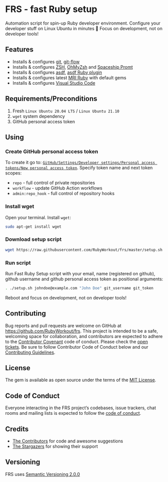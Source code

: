 # FRS - fast Ruby setup

Automation script for spin-up Ruby developer environment. Configure your developer stuff on Linux Ubuntu in minutes 🚀 Focus on development, not on developer tools!

## Features

* Installs & configures [git](https://git-scm.com), [git-flow](https://github.com/petervanderdoes/gitflow-avh)
* Installs & configures [ZSH](https://www.zsh.org), [OhMyZsh](https://ohmyz.sh) and [Spaceship Promt](https://spaceship-prompt.sh)
* Installs & configures [asdf](https://asdf-vm.com), [asdf Ruby plugin](https://github.com/asdf-vm/asdf-ruby)
* Installs & configures latest [MRI Ruby](https://www.ruby-lang.org/en/downloads/releases) with default gems
* Installs & configures [Visual Studio Code](https://code.visualstudio.com)

## Requirements/Preconditions

1. Fresh `Linux Ubuntu 20.04 LTS` / `Linux Ubuntu 21.10`
2. `wget` system dependency
3. GitHub personal access token

## Using

### Create GitHub personal access token

To create it go to: [`GitHub/Settings/Developer settings/Personal access tokens/New personal access token`](https://github.com/settings/tokens/new). Specify token name and next token scopes:

* `repo` - full control of private repositories
* `workflow` - update GitHub Action workflows
* `admin:repo_hook` - full control of repository hooks

### Install wget

Open your terminal. Install `wget`:

```bash
sudo apt-get install wget
```

### Download setup script

```bash
wget https://raw.githubusercontent.com/RubyWorkout/frs/master/setup.sh
```

### Run script

Run Fast Ruby Setup script with your email, name (registered on github), github username and github personal access token as positional arguments:

```bash
. ./setup.sh johndoe@example.com "John Doe" git_username git_token
```

Reboot and focus on development, not on developer tools!

## Contributing

Bug reports and pull requests are welcome on GitHub at https://github.com/RubyWorkout/frs. This project is intended to be a safe, welcoming space for collaboration, and contributors are expected to adhere to the [Contributor Covenant](http://contributor-covenant.org) code of conduct. Please check the [open tickets](https://github.com/RubyWorkout/frs/issues). Be sure to follow Contributor Code of Conduct below and our [Contributing Guidelines](CONTRIBUTING.md).

## License

The gem is available as open source under the terms of the [MIT License](https://opensource.org/licenses/MIT).

## Code of Conduct

Everyone interacting in the FRS project’s codebases, issue trackers, chat rooms and mailing lists is expected to follow the [code of conduct](CODE_OF_CONDUCT.md).

## Credits

- [The Contributors](https://github.com/RubyWorkout/frs/graphs/contributors) for code and awesome suggestions
- [The Stargazers](https://github.com/RubyWorkout/frs/stargazers) for showing their support

## Versioning

FRS uses [Semantic Versioning 2.0.0](https://semver.org)
